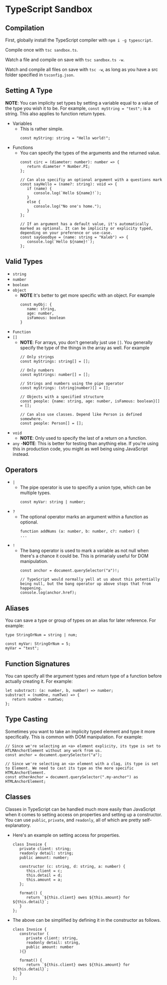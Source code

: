 # TypeScript Sandbox

## Compilation
First, globally install the TypeScript compiler with ``npm i -g typescript``.

Compile once with ``tsc sandbox.ts``.

Watch a file and compile on save with ``tsc sandbox.ts -w``.

Watch and compile all files on save with ``tsc -w``, as long as you have a src folder specified in ``tsconfig.json``.

## Setting A Type
**NOTE**: You can implicity set types by setting a variable equal to a value of the type you wish it to be. For example, ``const myString = "test";`` is a string. This also applies to function return types.
- Variables
   - This is rather simple.
      ```
      const myString: string = "Hello world!";
      ```
- Functions
   - You can specify the types of the arguments and the returned value.
      ```
      const circ = (diameter: number): number => {
         return diameter * Number.PI;
      };

      // Can also specifiy an optional argument with a questions mark
      const sayHello = (name?: string): void => {
         if (name) {
            console.log(`Hello ${name}!`);
         }
         else {
            console.log("No one's home.");
         }
      };

      // If an argument has a default value, it's automatically marked as optional. It can be implicity or explicity typed, depending on your preference or use-case.
      const sayGoodbye = (name: string = "Kaleb") => {
         console.log(`Hello ${name}!`);
      };
      ```

## Valid Types
- ``string``
- ``number``
- ``boolean``
- ``object`` 
   - **NOTE** It's better to get more specific with an object. For example
      ```
      const myObj: {
         name: string,
         age: number,
         isFamous: boolean
      }
      ```
- ``Function``
- ``[]``
   - **NOTE**: For arrays, you don't generally just use ``[]``. You generally specify the type of the things in the array as well. For example
      ```
      // Only strings
      const myStrings: string[] = [];
      
      // Only numbers
      const myStrings: number[] = [];
      
      // Strings and numbers using the pipe operator
      const myStrings: (string|number)[] = [];

      // Objects with a specified structure
      const people: {name: string, age: number, isFamous: boolean}[] = [];
      
      // Can also use classes. Depend like Person is defined somewhere.
      const people: Person[] = [];
      ```
- ``void``
   - **NOTE**: Only used to specify the last of a return on a function.
- ``any``
   -**NOTE**: This is better for testing than anything else. If you're using this in production code, you might as well being using JavaScript instead.

## Operators
- ``|`` 
   - The pipe operator is use to specifiy a union type, which can be multiple types.
      ```
      const myVar: string | number;
      ```
- ``?``
   - The optional operator marks an argument within a function as optional.
      ```
      function addNums (a: number, b: number, c?: number) {
      ...
      ```
- ``!``
   - The bang operator is used to mark a variable as not null when there's a chance it could be. This is primarialy useful for DOM manipulation.
      ```
      const anchor = document.querySelector("a")!;

      // TypeScript would normally yell at us about this potentially being null, but the bang operator up above stops that from happening.
      console.log(anchor.href);
      ```

## Aliases
You can save a type or group of types on an alias for later reference. For example:
   ```
   type StringOrNum = string | num;

   const myVar: StringOrNum = 5;
   myVar = "test";
   ```

## Function Signatures
You can specify all the argument types and return type of a function before actually creating it. For example:
   ```
   let substract: (a: number, b, number) => number;
   substract = (numOne, numTwo) => {
      return numOne - numtwo;
   };
   ```

## Type Casting
Sometimes you want to take an implicity typed element and type it more specifically. This is common with DOM manipulation. For example:
   ```
   // Since we're selecting an <a> element explicity, its type is set to HTLMAnchorElement without any work from us.
   const anchor = document.querySelector("a");

   // Since we're selecting an <a> element with a clag, its type is set to Element. We need to cast its type as the more specific HTMLAnchorElement.
   const otherAnchor = document.querySelector(".my-anchor") as HTMLAnchorElement;
   ```

## Classes
Classes in TypeScript can be handled much more easily than JavaScript when it comes to setting access on properties and setting up a constructor. You can use ``public``, ``private``, and ``readonly``, all of which are pretty self-explanatory.
   - Here's an example on setting access for properties.
      ```
      class Invoice {
         private client: string;
         readonly detail: string;
         public amount: number;

         constructor (c: string, d: string, a: number) {
            this.client = c;
            this.detail = d;
            this.amount = a;
         };

         format() {
            return `${this.client} owes ${this.amount} for ${this.detail}`;
         }
      };
      ```
   - The above can be simplified by defining it in the constructor as follows.
      ```
      class Invoice {
         constructor (
            private client: string,
            readonly detail: string,
            public amount: number
         ){}

         format() {
            return `${this.client} owes ${this.amount} for ${this.detail}`;
         }
      };
      ```